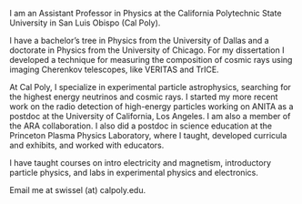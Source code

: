 I am an Assistant Professor in Physics at the California Polytechnic State University in San Luis Obispo (Cal Poly).

I have a bachelor’s tree in Physics from the University of Dallas and a doctorate in Physics from the University of Chicago. For my dissertation I developed a technique for measuring the composition of cosmic rays using imaging Cherenkov telescopes, like VERITAS and TrICE.

At Cal Poly, I specialize in experimental particle astrophysics, searching for the highest energy neutrinos and cosmic rays. I started my more recent work on the radio detection of high-energy particles working on ANITA as a postdoc at the University of California, Los Angeles. I am also a member of the ARA collaboration. I also did a postdoc in science education at the Princeton Plasma Physics Laboratory, where I taught, developed curricula and exhibits, and worked with educators.

I have taught courses on intro electricity and magnetism, introductory particle physics, and labs in experimental physics and electronics. 

Email me at swissel (at) calpoly.edu.